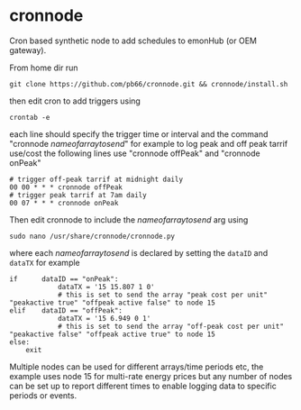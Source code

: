 cronnode
========

Cron based synthetic node to add schedules to emonHub (or OEM gateway).



From home dir run

    git clone https://github.com/pb66/cronnode.git && cronnode/install.sh
    
then edit cron to add triggers using

    crontab -e
    
each line should specify the trigger time or interval and the command "cronnode *nameofarraytosend*" for example to log peak and off peak tarrif use/cost the following lines use "cronnode offPeak" and "cronnode onPeak"

    # trigger off-peak tarrif at midnight daily
    00 00 * * * cronnode offPeak
    # trigger peak tarrif at 7am daily
    00 07 * * * cronnode onPeak

Then edit cronnode to include the *nameofarraytosend* arg using

    sudo nano /usr/share/cronnode/cronnode.py
    
where each *nameofarraytosend* is declared by setting the `dataID` and `dataTX` for example
    
    if      dataID == "onPeak":
                dataTX = '15 15.807 1 0'
                # this is set to send the array "peak cost per unit" "peakactive true" "offpeak active false" to node 15
    elif    dataID == "offPeak":
                dataTX = '15 6.949 0 1'
                # this is set to send the array "off-peak cost per unit" "peakactive false" "offpeak active true" to node 15
    else:
        exit
        
Multiple nodes can be used for different arrays/time periods etc, the example uses node 15 for multi-rate energy prices but any number of nodes can be set up to report different times to enable logging data to specific periods or events.


